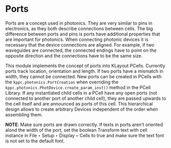 # Ports

Ports are a concept used in photonics. They are very similar to pins in electronics, as they both describe connections
between cells. The big difference between ports and pins is ports have additional properties that are important
for photonics. When connecting photonic devices it is necessary that the device connections are aligned. For example, if
two waveguides are connected, the connected endings have to point on the opposite direction and the connections have to
be the same size.

This module implements the concept of ports into KLayout PCells. Currently ports track location, orientation and length.
If two ports have a mismatch in width, they cannot be connected. New ports can be created in PCells with the
`kppc.photonics.PortCreation` when overriding the `kppc.photonics.PhotDevice.create_param_inst()` method
in the PCell Library. If any instantiated child cells in a PCell have any open ports (not connected to another port of another
child cell), they are passed upwards to the cell itself and are announced as ports of this cell.
This hierarchical design allows to create arbitrary Devices independent of the order when assembling them.

**NOTE**: Make sure ports are drawn correctly. If texts in ports aren’t oriented alond the width of the port, set the boolean
Transform text with cell instance in File ‣ Setup ‣ Display ‣ Cells to true
and make sure the text font is not set to the default font.
